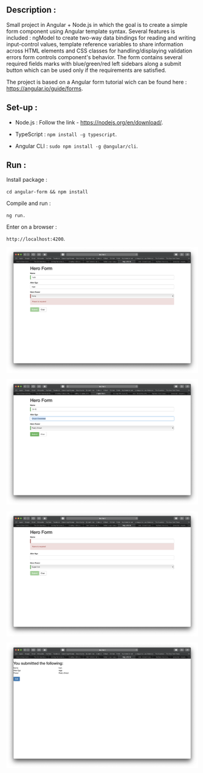 ## Description :

Small project in Angular + Node.js in which the goal is to create a simple form component using Angular template syntax.
Several features is included : ngModel to create two-way data bindings for reading and writing input-control values, template reference variables to share information across HTML elements and CSS classes for handling/displaying validation errors form controls component's behavior.
The form contains several required fields marks with blue/green/red left sidebars along a submit button which can be used only if the requirements are satisfied.

The project is based on a Angular form tutorial wich can be found here : https://angular.io/guide/forms.

## Set-up :

* Node.js : Follow the link - https://nodejs.org/en/download/.

* TypeScript : `npm install -g typescript`.

* Angular CLI : `sudo npm install -g @angular/cli`.

## Run :

Install package :

`cd angular-form && npm install`

Compile and run :

`ng run.`

Enter on a browser :

`http://localhost:4200`.

![Image description](./angular-form/exemple/login_2.png)

![Image description](./angular-form/exemple/login_3.png)

![Image description](./angular-form/exemple/login_4.png)

![Image description](./angular-form/exemple/login_1.png)
